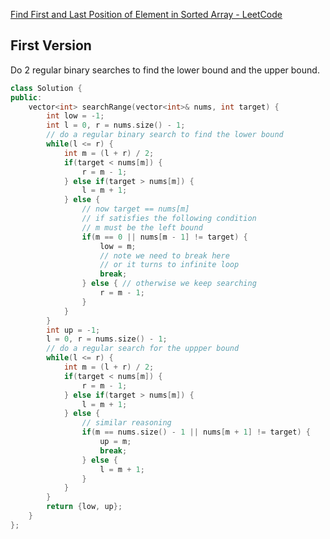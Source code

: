 [Find First and Last Position of Element in Sorted Array - LeetCode](https://leetcode.com/problems/find-first-and-last-position-of-element-in-sorted-array/description/)

## First Version

Do 2 regular binary searches to find the lower bound and the upper bound. 

```cpp
class Solution {
public:
    vector<int> searchRange(vector<int>& nums, int target) {
        int low = -1;
        int l = 0, r = nums.size() - 1;
        // do a regular binary search to find the lower bound
        while(l <= r) {
            int m = (l + r) / 2;
            if(target < nums[m]) {
                r = m - 1;
            } else if(target > nums[m]) {
                l = m + 1;
            } else {
                // now target == nums[m]
                // if satisfies the following condition
                // m must be the left bound
                if(m == 0 || nums[m - 1] != target) {
                    low = m;
                    // note we need to break here
                    // or it turns to infinite loop
                    break;
                } else { // otherwise we keep searching
                    r = m - 1;
                }
            }
        }
        int up = -1;
        l = 0, r = nums.size() - 1;
        // do a regular search for the uppper bound
        while(l <= r) {
            int m = (l + r) / 2;
            if(target < nums[m]) {
                r = m - 1;
            } else if(target > nums[m]) {
                l = m + 1;
            } else {
                // similar reasoning
                if(m == nums.size() - 1 || nums[m + 1] != target) {
                    up = m;
                    break;
                } else {
                    l = m + 1;
                }
            }
        }
        return {low, up};
    }
};
```